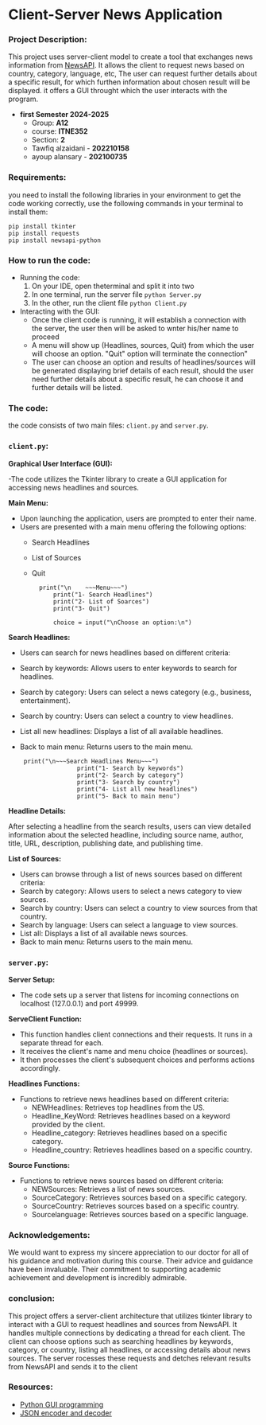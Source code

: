 # Client-Server News Application

### Project Description:
This project uses server-client model to create a tool that exchanges news information from [NewsAPI](https://newsapi.org/). It allows the client to request news based on country, category, language, etc, The user can request further details about a specific result, for which furthen information about chosen result will be displayed.  it offers a GUI throught which the user interacts with the program.

- **first Semester 2024-2025**
  - Group: **A12**
  - course: **ITNE352**
  - Section: **2**
  - Tawfiq alzaidani - **202210158**
  - ayoup alansary - **202100735**

 ### Requirements:
 you need to install the following libraries in your environment to get the code working correctly, use the following commands in your terminal to install them:
```
pip install tkinter
pip install requests
pip install newsapi-python
```

### How to run the code:
- Running the code:
  1. On your IDE, open theterminal and split it into two
  2. In one terminal, run the server file `python Server.py`
  3. In the other, run the client file `python Client.py`
- Interacting with the GUI:
  - Once the client code is running, it will establish a connection with the server, the user then will be asked to wnter his/her name to proceed
  - A menu will show up (Headlines, sources, Quit) from which the user will choose an option. "Quit" option will terminate the connection"
  - The user can choose an option and results of headlines/sources will be generated displaying brief details of each result, should the user need further details about a specific result, he can choose it and further details will be listed.

### The code:
the code consists of two main files: `client.py` and `server.py`.
### `client.py`:
**Graphical User Interface (GUI):**

  -The code utilizes the Tkinter library to create a GUI application for accessing news headlines and sources.
  
**Main Menu:**
  - Upon launching the application, users are prompted to enter their name.
  - Users are presented with a main menu offering the following options:
    + Search Headlines
    + List of Sources
    + Quit
   
      ```
        print("\n    ~~~Menu~~~")
            print("1- Search Headlines")
            print("2- List of Soarces")
            print("3- Quit")

            choice = input("\nChoose an option:\n")
      ```
  
**Search Headlines:**

  - Users can search for news headlines based on different criteria:
  - Search by keywords: Allows users to enter keywords to search for headlines.
  - Search by category: Users can select a news category (e.g., business, entertainment).
  - Search by country: Users can select a country to view headlines.
  - List all new headlines: Displays a list of all available headlines.
  - Back to main menu: Returns users to the main menu.

    ```
     print("\n~~~Search Headlines Menu~~~")
                    print("1- Search by keywords")
                    print("2- Search by category")
                    print("3- Search by country")
                    print("4- List all new headlines")
                    print("5- Back to main menu")
    ```

**Headline Details:**

After selecting a headline from the search results, users can view detailed information about the selected headline, including source name, author, title, URL, description, publishing date, and publishing time.

**List of Sources:**

  - Users can browse through a list of news sources based on different criteria:
  - Search by category: Allows users to select a news category to view sources.
  - Search by country: Users can select a country to view sources from that country.
  - Search by language: Users can select a language to view sources.
  - List all: Displays a list of all available news sources.
  - Back to main menu: Returns users to the main menu.
 
### `server.py`:

**Server Setup:**

  - The code sets up a server that listens for incoming connections on localhost (127.0.0.1) and port 49999.

**ServeClient Function:**

  - This function handles client connections and their requests. It runs in a separate thread for each.
  - It receives the client's name and menu choice (headlines or sources).
  - It then processes the client's subsequent choices and performs actions accordingly.

**Headlines Functions:**

  - Functions to retrieve news headlines based on different criteria:
    - NEWHeadlines: Retrieves top headlines from the US.
    - Headline_KeyWord: Retrieves headlines based on a keyword provided by the client.
    - Headline_category: Retrieves headlines based on a specific category.
    - Headline_country: Retrieves headlines based on a specific country.

**Source Functions:**

  - Functions to retrieve news sources based on different criteria:
    - NEWSources: Retrieves a list of news sources.
    - SourceCategory: Retrieves sources based on a specific category.
    - SourceCountry: Retrieves sources based on a specific country.
    - Sourcelanguage: Retrieves sources based on a specific language.
   
### Acknowledgements:
We would want to express my sincere appreciation to our doctor for all of his guidance and motivation during this course. Their advice and guidance have been invaluable. Their commitment to supporting academic achievement and development is incredibly admirable.
### conclusion:
This project offers a server-client architecture that utilizes tkinter library to interact with a GUI to request headlines and sources from NewsAPI. It handles multiple connections by dedicating a thread for each client. The client can choose options such as searching headlines by keywords, category, or country, listing all headlines, or accessing details about news sources. The server rocesses these requests and detches relevant results from NewsAPI and sends it to the client

### Resources:

- [Python GUI programming](https://wiki.python.org/moin/GuiProgramming)
- [JSON encoder and decoder](https://docs.python.org/3/library/json.html)
